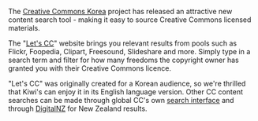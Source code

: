 <html><body><p>The <a href="http://www.cckorea.org/xe/?mid=english" target="_self">Creative Commons Korea</a> project has released an attractive new content search tool - making it easy to source Creative Commons licensed materials.



The "<a href="http://eng.letscc.net/" target="_self">Let's CC</a>" website brings you relevant results from pools such as Flickr, Foopedia, Clipart, Freesound, Slideshare and more. Simply type in a search term and filter for how many freedoms the copyright owner has granted you with their Creative Commons licence.



"Let's CC" was originally created for a Korean audience, so we're thrilled that Kiwi's can enjoy it in its English language version. Other CC content searches can be made through global CC's own <a href="http://search.creativecommons.org/" target="_self">search interface</a> and through <a href="http://www.digitalnz.org/" target="_self">DigitalNZ</a> for New Zealand results.</p></body></html>